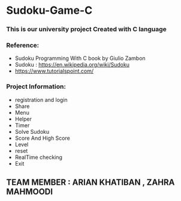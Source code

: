 # Sudoku-Game-C
### This is our university project Created with C language

### Reference:
 * Sudoku Programming With C book by Giulio Zambon
 * Sudoku : https://en.wikipedia.org/wiki/Sudoku
 * https://www.tutorialspoint.com/


### Project Information:
 * registration and login
 * Share
 * Menu
 * Helper
 * Timer
 * Solve Sudoku
 * Score And High Score
 * Level
 * reset
 * RealTime checking
 * Exit


## TEAM MEMBER : ARIAN KHATIBAN , ZAHRA MAHMOODI
